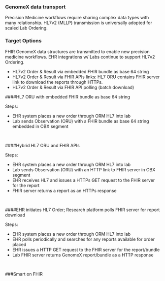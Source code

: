 ### GenomeX data transport

Precision Medicine workflows require sharing complex data types with many relationship.
HL7v2 (MLLP) transmission is universally adopted for scaled Lab Ordering.

### Target Options
FHIR GenomeX data structures are transmitted to enable new precision medicine workflows.
EHR integrations w/ Labs continue to support HL7v2 Ordering.

* HL7v2 Order & Result via embedded FHIR bundle as base 64 string
* HL7v2 Order & Result via FHIR APIs links: HL7 ORU contains FHIR server link to download the reports through HTTPs.
* HL7v2 Order & Result via FHIR API polling (batch download)

####HL7 ORU with embedded FHIR bundle as base 64 string

Steps:
* EHR system places a new order through ORM HL7 into lab  
* Lab sends Observation (ORU) with a FHIR bundle as base 64 string embedded in
OBX segment

<object data="genomeX_translport_option_1.svg" type="image/svg+xml"></object>
<br/>

####Hybrid HL7 ORU and FHIR APIs

Steps:
* EHR system places a new order through ORM HL7 into lab  
* Lab sends Observation (ORU) with an HTTP link to FHIR server in OBX segment
* EHR receives HL7 and issues a HTTPs GET request to the FHIR server for the report
* FHIR server returns a report as an HTTPs response


<object data="genomeX_translport_option_1.svg" type="image/svg+xml"></object>
<br/>

####EHR initiates HL7 Order; Research platform polls FHIR server for report download

Steps:
* EHR system places a new order through ORM HL7 into lab  
* EHR polls periodically and searches for any reports available for order placed
* EHR issues a HTTP GET request to the FHIR server for the report/bundle
* Lab FHIR server returns GenomeX report/bundle as a HTTP response

<object data="genomeX_translport_option_1.svg" type="image/svg+xml"></object>
<br/>

###Smart on FHIR 